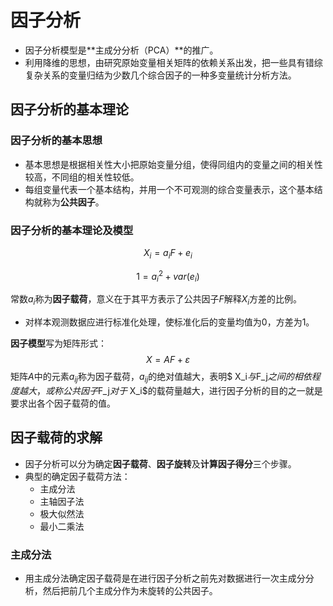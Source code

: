 # 因子分析

- 因子分析模型是**主成分分析（PCA）**的推广。
- 利用降维的思想，由研究原始变量相关矩阵的依赖关系出发，把一些具有错综复杂关系的变量归结为少数几个综合因子的一种多变量统计分析方法。



## 因子分析的基本理论

### 因子分析的基本思想

- 基本思想是根据相关性大小把原始变量分组，使得同组内的变量之间的相关性较高，不同组的相关性较低。
- 每组变量代表一个基本结构，并用一个不可观测的综合变量表示，这个基本结构就称为**公共因子**。



### 因子分析的基本理论及模型

$$
X_i = a_iF+e_i
$$

$$
1=a_i^2+var(e_i)
$$

常数$a_i$称为**因子载荷**，意义在于其平方表示了公共因子$F$解释$X_i$方差的比例。

- 对样本观测数据应进行标准化处理，使标准化后的变量均值为0，方差为1。

**因子模型**写为矩阵形式：
$$
X=AF+\varepsilon 
$$
矩阵$A$中的元素$a_{ij}$称为因子载荷，$a_{ij}$的绝对值越大，表明$ X_i$与$F_j$之间的相依程度越大，或称公共因子$F_j$对于$ X_i$的载荷量越大，进行因子分析的目的之一就是要求出各个因子载荷的值。



## 因子载荷的求解

- 因子分析可以分为确定**因子载荷**、**因子旋转**及**计算因子得分**三个步骤。
- 典型的确定因子载荷方法：
  - 主成分法
  - 主轴因子法
  - 极大似然法
  - 最小二乘法

### 主成分法

- 用主成分法确定因子载荷是在进行因子分析之前先对数据进行一次主成分分析，然后把前几个主成分作为未旋转的公共因子。